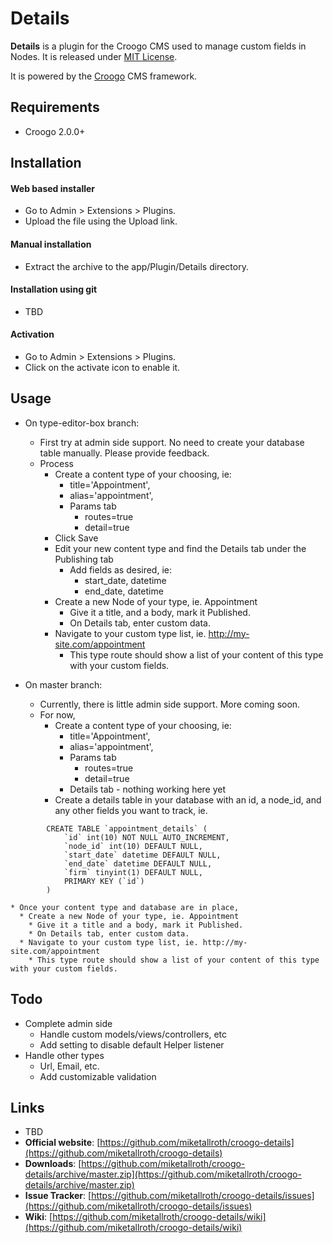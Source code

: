 # Details

**Details** is a plugin for the Croogo CMS used to manage custom fields in Nodes. It is released under [MIT License](LICENSE.txt).

It is powered by the [Croogo](http://croogo.org) CMS framework.

## Requirements
  * Croogo 2.0.0+

## Installation

#### Web based installer

  * Go to Admin > Extensions > Plugins.
  * Upload the file using the Upload link.

#### Manual installation

  * Extract the archive to the app/Plugin/Details directory.

#### Installation using git

  * TBD

#### Activation

  * Go to Admin > Extensions > Plugins.
  * Click on the activate icon to enable it.

## Usage

  * On type-editor-box branch:
    * First try at admin side support. No need to create your database table manually. Please provide feedback.
    * Process
      * Create a content type of your choosing, ie:
        * title='Appointment',
        * alias='appointment',
        * Params tab
          * routes=true
          * detail=true
      * Click Save
      * Edit your new content type and find the Details tab under the Publishing tab
        * Add fields as desired, ie:
          * start_date, datetime
          * end_date, datetime
      * Create a new Node of your type, ie. Appointment
        * Give it a title, and a body, mark it Published.
        * On Details tab, enter custom data.
      * Navigate to your custom type list, ie. http://my-site.com/appointment
        * This type route should show a list of your content of this type with your custom fields.

  * On master branch:
    * Currently, there is little admin side support. More coming soon.
    * For now,
      * Create a content type of your choosing, ie:
        * title='Appointment',
        * alias='appointment',
        * Params tab
          * routes=true
          * detail=true
        * Details tab - nothing working here yet
      * Create a details table in your database with an id, a node_id, and any other fields you want to track, ie.

```
        CREATE TABLE `appointment_details` (
            `id` int(10) NOT NULL AUTO_INCREMENT,
            `node_id` int(10) DEFAULT NULL, 
            `start_date` datetime DEFAULT NULL,
            `end_date` datetime DEFAULT NULL,
            `firm` tinyint(1) DEFAULT NULL,
            PRIMARY KEY (`id`)
        )
```

    * Once your content type and database are in place,
      * Create a new Node of your type, ie. Appointment
        * Give it a title and a body, mark it Published.
        * On Details tab, enter custom data.
      * Navigate to your custom type list, ie. http://my-site.com/appointment
        * This type route should show a list of your content of this type with your custom fields.

## Todo

  * Complete admin side
    * Handle custom models/views/controllers, etc
    * Add setting to disable default Helper listener
  * Handle other types
    * Url, Email, etc.
    * Add customizable validation

## Links

  * TBD
  * **Official website**: [https://github.com/miketallroth/croogo-details](https://github.com/miketallroth/croogo-details)
  * **Downloads**: [https://github.com/miketallroth/croogo-details/archive/master.zip](https://github.com/miketallroth/croogo-details/archive/master.zip)
  * **Issue Tracker**: [https://github.com/miketallroth/croogo-details/issues](https://github.com/miketallroth/croogo-details/issues)
  * **Wiki**: [https://github.com/miketallroth/croogo-details/wiki](https://github.com/miketallroth/croogo-details/wiki)
